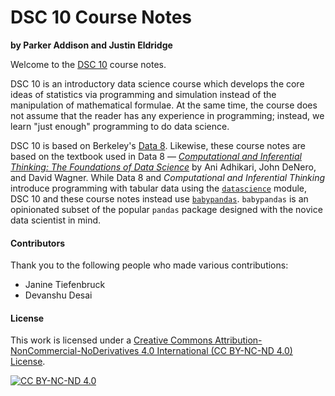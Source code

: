 DSC 10 Course Notes
===================

**by Parker Addison and Justin Eldridge**

Welcome to the [DSC 10](http://dsc10.com) course notes.

DSC 10 is an introductory data science course which develops the core ideas of
statistics via programming and simulation instead of the manipulation of
mathematical formulae. At the same time, the course does not assume that the
reader has any experience in programming; instead, we learn "just enough"
programming to do data science. 

DSC 10 is based on Berkeley's [Data 8](http://data8.org/). Likewise, these
course notes are based on the textbook used in Data 8 &mdash; [*Computational and
Inferential Thinking: The Foundations of Data
Science*](https://inferentialthinking.com/chapters/intro.html) by Ani Adhikari,
John DeNero, and David Wagner. While Data 8 and *Computational and Inferential
Thinking* introduce programming with tabular data using the
[`datascience`](https://github.com/data-8/datascience) module, DSC 10 and these
course notes instead use
[`babypandas`](https://github.com/babypandas-dev/babypandas). `babypandas` is an
opinionated subset of the popular `pandas` package designed with the
novice data scientist in mind.


#### Contributors

Thank you to the following people who made various contributions:

- Janine Tiefenbruck
- Devanshu Desai

#### License

This work is licensed under a
[Creative Commons Attribution-NonCommercial-NoDerivatives 4.0 International (CC BY-NC-ND 4.0) License][cc-by-nc-nd].

[![CC BY-NC-ND 4.0][cc-by-nc-nd-image]][cc-by-nc-nd]

[cc-by-nc-nd]: http://creativecommons.org/licenses/by-nc-nd/4.0/
[cc-by-nc-nd-image]: https://licensebuttons.net/l/by-nc-nd/4.0/88x31.png
